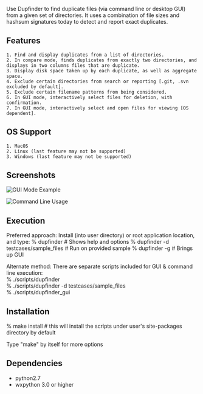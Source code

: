Use Dupfinder to find duplicate files (via command line or desktop GUI) from a given set of directories. 
It uses a combination of file sizes and hashsum signatures today to detect and report exact duplicates. 

Features
--------
    1. Find and display duplicates from a list of directories.
    2. In compare mode, finds duplicates from exactly two directories, and displays in two columns files that are duplicate. 
    3. Display disk space taken up by each duplicate, as well as aggregate space.
    4. Exclude certain directories from search or reporting [.git, .svn excluded by default].
    5. Exclude certain filename patterns from being considered. 
    6. In GUI mode, interactively select files for deletion, with confirmation. 
    7. In GUI mode, interactively select and open files for viewing [OS dependent]. 


OS Support
----------
    1. MacOS 
    2. Linux (last feature may not be supported)
    3. Windows (last feature may not be supported)


Screenshots
-----------

![GUI Mode Example](https://github.com/mhassan1900/DupFinder/docs/gui-example.png "GUI Example")

![Command Line Usage](https://github.com/mhassan1900/DupFinder/docs/cmd-usage.png "CMD Line Usage")


Execution
---------
Preferred approach:
    Install (into user directory) or root application location, and type:
        % dupfinder                             # Shows help and options
        % dupfinder -d testcases/sample_files   # Run on provided sample 
        % dupfinder -g                          # Brings up GUI 

Alternate method:
    There are separate scripts included for GUI & command line execution:   
        % ./scripts/dupfinder           
        % ./scripts/dupfinder -d testcases/sample_files   
        % ./scripts/dupfinder_gui       


Installation
------------
% make install # this will install the scripts under user's site-packages directory by default

Type "make" by itself for more options


Dependencies
------------
- python2.7 
- wxpython 3.0 or higher
